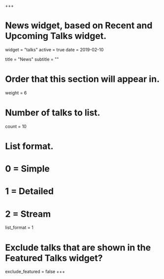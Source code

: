 +++
# News widget, based on Recent and Upcoming Talks widget.
widget = "talks"
active = true
date = 2019-02-10

title = "News"
subtitle = ""

# Order that this section will appear in.
weight = 6

# Number of talks to list.
count = 10

# List format.
#   0 = Simple
#   1 = Detailed
#   2 = Stream
list_format = 1

# Exclude talks that are shown in the Featured Talks widget?
exclude_featured = false
+++

